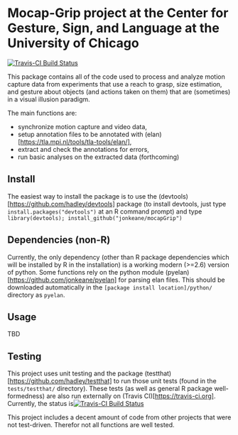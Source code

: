 # Mocap-Grip project at the Center for Gesture, Sign, and Language at the University of Chicago

[![Travis-CI Build Status](https://travis-ci.org/jonkeane/mocapGrip.svg?branch=master)](https://travis-ci.org/jonkeane/mocapGrip)

This package contains all of the code used to process and analyze motion capture data from experiments that use a reach to grasp, size estimation, and gesture about objects (and actions taken on them) that are (sometimes) in a visual illusion paradigm.

The main functions are:
* synchronize motion capture and video data,
* setup annotation files to be annotated with (elan)[https://tla.mpi.nl/tools/tla-tools/elan/], 
* extract and check the annotations for errors,
* run basic analyses on the extracted data (forthcoming) 

## Install

The easiest way to install the package is to use the (devtools)[https://github.com/hadley/devtools] package (to install devtools, just type `install.packages("devtools")` at an R command prompt) and type `library(devtools); install_github("jonkeane/mocapGrip")`

## Dependencies (non-R)

Currently, the only dependency (other than R package dependencies which will be installed by R in the installation) is a working modern (>=2.6) version of python. Some functions rely on the python module (pyelan)[https://github.com/jonkeane/pyelan] for parsing elan files. This should be downloaded automatically in the `[package install location]/python/` directory as `pyelan`.
 
## Usage
TBD

## Testing
This project uses unit testing and the package (testthat)[https://github.com/hadley/testthat] to run those unit tests (found in the `tests/testthat/` directory). These tests (as well as general R package well-formedness) are also run externally on (Travis CI)[https://travis-ci.org]. Currently, the status is[![Travis-CI Build Status](https://travis-ci.org/jonkeane/mocapGrip.svg?branch=master)](https://travis-ci.org/jonkeane/mocapGrip)

This project includes a decent amount of code from other projects that were not test-driven. Therefor not all functions are well tested. 
